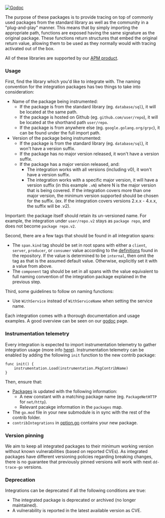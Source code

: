 [![Godoc](http://img.shields.io/badge/godoc-reference-blue.svg?style=flat)](https://pkg.go.dev/github.com/DataDog/dd-trace-go/v2/contrib)

The purpose of these packages is to provide tracing on top of commonly used packages from the standard library as well as the 
community in a "plug-and-play" manner. This means that by simply importing the appropriate path, functions are exposed having
 the same signature as the original package. These functions return structures that embed the original return value, allowing 
them to be used as they normally would with tracing activated out of the box.

All of these libraries are supported by our [APM product](https://www.datadoghq.com/apm/).

### Usage

First, find the library which you'd like to integrate with. The naming convention for the integration packages has two things to take into consideration:

* Name of the package being instrumented:
  * If the package is from the standard library (eg. `database/sql`), it will be located at the same path.
  * If the package is hosted on Github (eg. `github.com/user/repo`), it will be located at the shorthand path `user/repo`.
  * If the package is from anywhere else (eg. `google.golang.org/grpc`), it can be found under the full import path.
* Version of the package being instrumented:
  * If the package is from the standard library (eg. `database/sql`), it won't have a version suffix.
  * If the package has no major version released, it won't have a version suffix.
  * If the package has a major version released, and:
    * The integration works with all versions (including v0), it won't have a version suffix.
    * The integration works with a specific major version, it will have a version suffix (in this example `.vN`) where N is the major version that is being covered. If the integration covers more than one major version, the minimum version supported should be chosen for the suffix. (ex. If the integration covers versions 2.x.x - 4.x.x, the suffix will be .v2).

Important: the package itself should retain its un-versioned name. For example, the integration under `user/repo.v2` stays as `package repo`, and does not become `package repo.v2`.

Second, there are a few tags that should be found in all integration spans:

* The `span.kind` tag should be set in root spans with either a `client`, `server`, `producer`, or `consumer` value according to the [definitions](../ddtrace/ext/span_kind.go) found in the repository.
If the value is determined to be `internal`, then omit the tag as that is the assumed default value. Otherwise, explicitly set it with a value from above.
* The `component` tag should be set in all spans with the value equivalent to full naming convention of the integration package explained in the previous step.

Third, some guidelines to follow on naming functions:

* Use `WithService` instead of `WithServiceName` when setting the service name.

Each integration comes with a thorough documentation and usage examples. A good overview can be seen on our [godoc](https://pkg.go.dev/github.com/DataDog/dd-trace-go/v2/contrib) page.

### Instrumentation telemetry

Every integration is expected to import instrumentation telemetry to gather integration usage (more info [here](https://docs.datadoghq.com/tracing/configure_data_security/#telemetry-collection)). Instrumentation telemetry can be enabled by adding the following `init` function to the new contrib package:

```golang
func init() {
    instrumentation.Load(instrumentation.PkgContribName)
}
```

Then, ensure that:

* [Packages](../instrumentation/packages.go) is updated with the following information:
  * A new constant with a matching package name (eg. `PackageNetHTTP` for `net/http`).
  * Relevant pacakge information in the `packages` map.
* The `go.mod` file in your new submodule is in sync with the rest of the contrib folder.
* `contribIntegrations` in [option.go](../ddtrace/tracer/option.go) contains your new package.

### Version pinning

We aim to keep all integrated packages to their minimum working version without known vulnerabilities (based on reported CVEs). As integrated packages have different versioning policies regarding breaking changes,
there is no guarantee that previously pinned versions will work with next `dd-trace-go` versions.

### Deprecation

Integrations can be deprecated if all the following conditions are true:

* The integrated package is deprecated or archived (no longer maintained).
* A vulnerability is reported in the latest available version as CVE.
